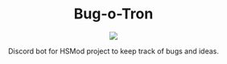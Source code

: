 <center>
  <h1 align="center">Bug-o-Tron</h1>
  <img src="https://toddrolls.files.wordpress.com/2015/07/annoy-o-tron2.png" />
  <p align="center">
    Discord bot for HSMod project to keep track of bugs and ideas.
  </p>
</center>

